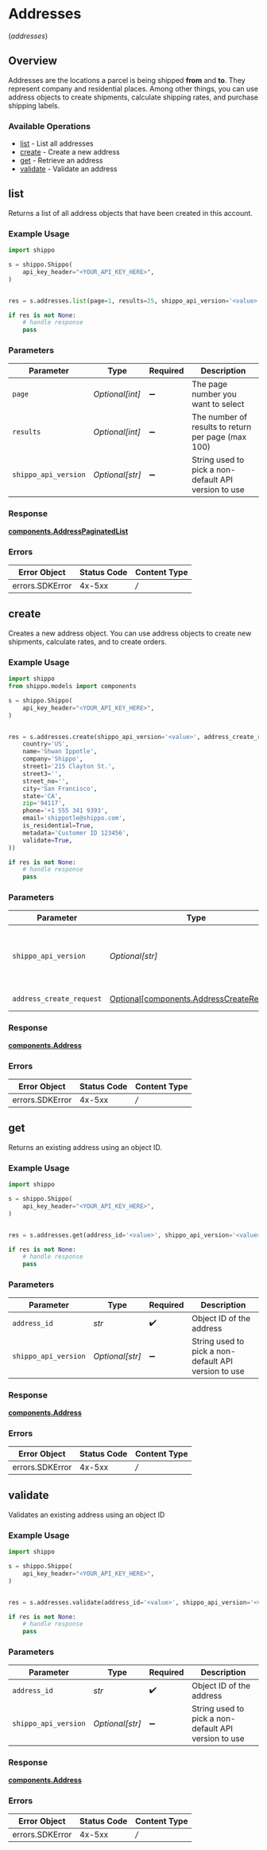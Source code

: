 # Addresses
(*addresses*)

## Overview

Addresses are the locations a parcel is being shipped **from** and **to**. They represent company and residential places. Among other things, you can use address objects to create shipments, calculate shipping rates, and purchase shipping labels.
<SchemaDefinition schemaRef="#/components/schemas/Address"/>

### Available Operations

* [list](#list) - List all addresses
* [create](#create) - Create a new address
* [get](#get) - Retrieve an address
* [validate](#validate) - Validate an address

## list

Returns a list of all address objects that have been created in this account.

### Example Usage

```python
import shippo

s = shippo.Shippo(
    api_key_header="<YOUR_API_KEY_HERE>",
)


res = s.addresses.list(page=1, results=25, shippo_api_version='<value>')

if res is not None:
    # handle response
    pass

```

### Parameters

| Parameter                                            | Type                                                 | Required                                             | Description                                          |
| ---------------------------------------------------- | ---------------------------------------------------- | ---------------------------------------------------- | ---------------------------------------------------- |
| `page`                                               | *Optional[int]*                                      | :heavy_minus_sign:                                   | The page number you want to select                   |
| `results`                                            | *Optional[int]*                                      | :heavy_minus_sign:                                   | The number of results to return per page (max 100)   |
| `shippo_api_version`                                 | *Optional[str]*                                      | :heavy_minus_sign:                                   | String used to pick a non-default API version to use |


### Response

**[components.AddressPaginatedList](../../models/components/addresspaginatedlist.md)**
### Errors

| Error Object    | Status Code     | Content Type    |
| --------------- | --------------- | --------------- |
| errors.SDKError | 4x-5xx          | */*             |

## create

Creates a new address object. You can use address objects to create new shipments, calculate rates, and to create orders.

### Example Usage

```python
import shippo
from shippo.models import components

s = shippo.Shippo(
    api_key_header="<YOUR_API_KEY_HERE>",
)


res = s.addresses.create(shippo_api_version='<value>', address_create_request=components.AddressCreateRequest(
    country='US',
    name='Shwan Ippotle',
    company='Shippo',
    street1='215 Clayton St.',
    street3='',
    street_no='',
    city='San Francisco',
    state='CA',
    zip='94117',
    phone='+1 555 341 9393',
    email='shippotle@shippo.com',
    is_residential=True,
    metadata='Customer ID 123456',
    validate=True,
))

if res is not None:
    # handle response
    pass

```

### Parameters

| Parameter                                                                                    | Type                                                                                         | Required                                                                                     | Description                                                                                  |
| -------------------------------------------------------------------------------------------- | -------------------------------------------------------------------------------------------- | -------------------------------------------------------------------------------------------- | -------------------------------------------------------------------------------------------- |
| `shippo_api_version`                                                                         | *Optional[str]*                                                                              | :heavy_minus_sign:                                                                           | String used to pick a non-default API version to use                                         |
| `address_create_request`                                                                     | [Optional[components.AddressCreateRequest]](../../models/components/addresscreaterequest.md) | :heavy_minus_sign:                                                                           | Address details.                                                                             |


### Response

**[components.Address](../../models/components/address.md)**
### Errors

| Error Object    | Status Code     | Content Type    |
| --------------- | --------------- | --------------- |
| errors.SDKError | 4x-5xx          | */*             |

## get

Returns an existing address using an object ID.

### Example Usage

```python
import shippo

s = shippo.Shippo(
    api_key_header="<YOUR_API_KEY_HERE>",
)


res = s.addresses.get(address_id='<value>', shippo_api_version='<value>')

if res is not None:
    # handle response
    pass

```

### Parameters

| Parameter                                            | Type                                                 | Required                                             | Description                                          |
| ---------------------------------------------------- | ---------------------------------------------------- | ---------------------------------------------------- | ---------------------------------------------------- |
| `address_id`                                         | *str*                                                | :heavy_check_mark:                                   | Object ID of the address                             |
| `shippo_api_version`                                 | *Optional[str]*                                      | :heavy_minus_sign:                                   | String used to pick a non-default API version to use |


### Response

**[components.Address](../../models/components/address.md)**
### Errors

| Error Object    | Status Code     | Content Type    |
| --------------- | --------------- | --------------- |
| errors.SDKError | 4x-5xx          | */*             |

## validate

Validates an existing address using an object ID

### Example Usage

```python
import shippo

s = shippo.Shippo(
    api_key_header="<YOUR_API_KEY_HERE>",
)


res = s.addresses.validate(address_id='<value>', shippo_api_version='<value>')

if res is not None:
    # handle response
    pass

```

### Parameters

| Parameter                                            | Type                                                 | Required                                             | Description                                          |
| ---------------------------------------------------- | ---------------------------------------------------- | ---------------------------------------------------- | ---------------------------------------------------- |
| `address_id`                                         | *str*                                                | :heavy_check_mark:                                   | Object ID of the address                             |
| `shippo_api_version`                                 | *Optional[str]*                                      | :heavy_minus_sign:                                   | String used to pick a non-default API version to use |


### Response

**[components.Address](../../models/components/address.md)**
### Errors

| Error Object    | Status Code     | Content Type    |
| --------------- | --------------- | --------------- |
| errors.SDKError | 4x-5xx          | */*             |
